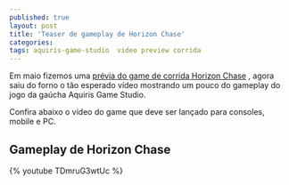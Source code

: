 ```yaml
---
published: true
layout: post
title: 'Teaser de gameplay de Horizon Chase'
categories: 
tags: aquiris-game-studio  video preview corrida
---
```

Em maio fizemos uma <a href="{{ site.baseurl }}/2015/05/13/previa-de-horizon-chase-da-aquiris-game-studio/">prévia do game de corrida Horizon Chase</a>
, agora saiu do forno o tão esperado vídeo mostrando um pouco do gameplay do jogo da gaúcha Aquiris Game Studio.

Confira abaixo o vídeo do game que deve ser lançado para consoles, mobile e PC.

## Gameplay de Horizon Chase
{% youtube TDmruG3wtUc %}